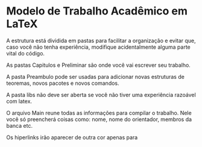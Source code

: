 # Modelo de Trabalho Acadêmico em LaTeX

A estrutura está dividida em pastas para facilitar a organização e evitar que, caso você não tenha experiência, modifique acidentalmente alguma parte vital do código.

As pastas Capitulos e Preliminar são onde você vai escrever seu trabalho.

A pasta Preambulo pode ser usadas para adicionar novas estruturas de teoremas, novos pacotes e novos comandos.

A pasta libs não deve ser aberta se você não tiver uma experiência razoável com latex.

O arquivo Main reune todas as informações para compilar o trabalho. Nele você só preencherá coisas como: nome, nome do orientador, membros da banca etc.

Os hiperlinks irão aparecer de outra cor apenas para

